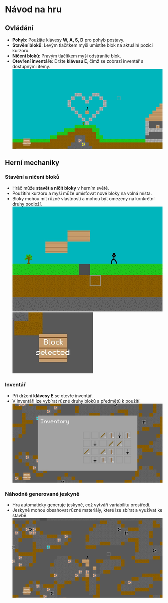 # Návod na hru

## Ovládání
- **Pohyb**: Použijte klávesy **W, A, S, D** pro pohyb postavy.
- **Stavění bloků**: Levým tlačítkem myši umístíte blok na aktuální pozici kurzoru.
- **Ničení bloků**: Pravým tlačítkem myši odstraníte blok.
- **Otevření inventáře**: Držte **klávesu E**, čímž se zobrazí inventář s dostupnými itemy.
  ![text](2Dcraft1.jpg)

## Herní mechaniky
### Stavění a ničení bloků
- Hráč může **stavět a ničit bloky** v herním světě.
- Použitím kurzoru a myši může umísťovat nové bloky na volná místa.
- Bloky mohou mít různé vlastnosti a mohou být omezeny na konkrétní druhy podloží.
  ![text](2Dcraft5.jpg)
  ![text](2Dcraft4.jpg)

### Inventář
- Při držení **klávesy E** se otevře inventář.
- V inventáři lze vybírat různé druhy bloků a předmětů k použití.
  ![text](2Dcraft3.jpg)

### Náhodně generované jeskyně
- Hra automaticky generuje jeskyně, což vytváří variabilitu prostředí.
- Jeskyně mohou obsahovat různé materiály, které lze sbírat a využívat ke stavbě.
  ![text](2Dcraft2.jpg)


